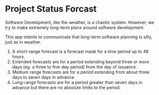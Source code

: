 # Project Status Forcast

Software Development, like the weather, is a chaotic system. However, we try to make extremely long-term plans around software development.

This app intents to communicate that long-term software planning is silly, just as in weather.

1. A short-range forecast is a forecast made for a time period up to 48 hours.
2. Extended forecasts are for a period extending beyond three or more days (eg. a three to five-day period) from the day of issuance.
3. Medium range forecasts are for a period extending from about three days to seven days in advance.
4. Long-range forecasts are for a period greater than seven days in advance but there are no absolute limits to the period.